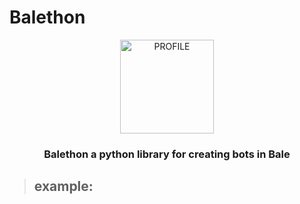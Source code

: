 # Balethon
<p align="center">
   <img align="center" src="https://www.mediafire.com/view/lfysagjec6vmm61/Balethon.png/file" alt="PROFILE" width="150">
</p>

<h3 align="center">Balethon a python library for creating bots in Bale</h3>

> ## example:
